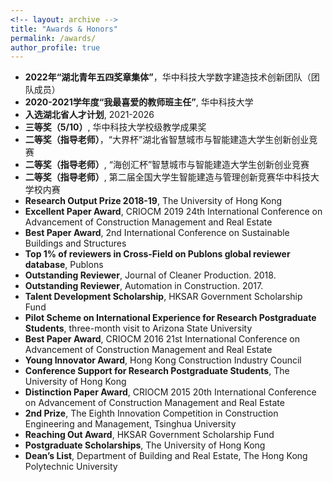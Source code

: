 ```yaml
---
<!-- layout: archive -->
title: "Awards & Honors"
permalink: /awards/
author_profile: true
---
```

* **2022年“湖北青年五四奖章集体”**，华中科技大学数字建造技术创新团队（团队成员）
* **2020-2021学年度“我最喜爱的教师班主任”**, 华中科技大学
* **入选湖北省人才计划**, 2021-2026
* **三等奖（5/10）**, 华中科技大学校级教学成果奖
* **二等奖（指导老师）**，“大界杯”湖北省智慧城市与智能建造大学生创新创业竞赛
* **二等奖（指导老师）**, “海创汇杯”智慧城市与智能建造大学生创新创业竞赛
* **二等奖（指导老师）**, 第二届全国大学生智能建造与管理创新竞赛华中科技大学校内赛
* **Research Output Prize 2018-19**, The University of Hong Kong
* **Excellent Paper Award**, CRIOCM 2019 24th International Conference on Advancement of Construction Management and Real Estate
* **Best Paper Award**, 2nd International Conference on Sustainable Buildings and Structures
* **Top 1% of reviewers in Cross-Field on Publons global reviewer database**, Publons
* **Outstanding Reviewer**, Journal of Cleaner Production. 2018.
* **Outstanding Reviewer**, Automation in Construction. 2017.
* **Talent Development Scholarship**, HKSAR Government Scholarship Fund
* **Pilot Scheme on International Experience for Research Postgraduate Students**, three-month visit to Arizona State University
* **Best Paper Award**, CRIOCM 2016 21st International Conference on Advancement of Construction Management and Real Estate
* **Young Innovator Award**, Hong Kong Construction Industry Council
* **Conference Support for Research Postgraduate Students**, The University of Hong Kong
* **Distinction Paper Award**, CRIOCM 2015 20th International Conference on Advancement of Construction Management and Real Estate
* **2nd Prize**, The Eighth Innovation Competition in Construction Engineering and Management, Tsinghua University
* **Reaching Out Award**, HKSAR Government Scholarship Fund
* **Postgraduate Scholarships**, The University of Hong Kong
* **Dean’s List**, Department of Building and Real Estate, The Hong Kong Polytechnic University
